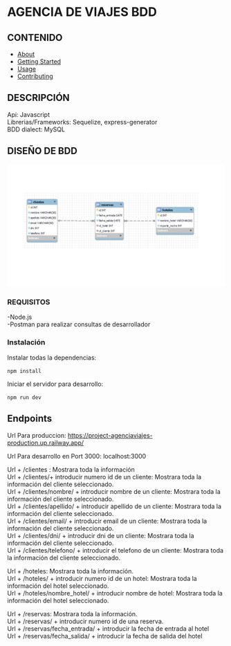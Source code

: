 # AGENCIA DE VIAJES BDD

## CONTENIDO

- [About](#about)
- [Getting Started](#getting_started)
- [Usage](#usage)
- [Contributing](../CONTRIBUTING.md)

## DESCRIPCIÓN <a name = "about"></a>

Api: Javascript
<br>
Librerias/Frameworks: Sequelize, express-generator
<br>
BDD dialect: MySQL

## DISEÑO DE BDD <a name = "getting_started"></a>

![Diagram BDD](./README/agencia_viajes_reservas_diagram_BDD.png)

### REQUISITOS

-Node.js
<br>
-Postman para realizar consultas de desarrollador

### Instalación

Instalar todas la dependencias:

```
npm install
```

Iniciar el servidor para desarrollo:

```
npm run dev
```

## Endpoints <a name = "usage"></a>

Url Para produccion: https://project-agenciaviajes-production.up.railway.app/

Url Para desarrollo en Port 3000: localhost:3000

Url + /clientes : Mostrara toda la información
<br>
Url + /clientes/+ introducir numero id de un cliente: Mostrara toda la información del cliente seleccionado.
<br>
Url + /clientes/nombre/ + introducir nombre de un cliente: Mostrara toda la información del cliente seleccionado.
<br>
Url + /clientes/apellido/ + introducir apellido de un cliente: Mostrara toda la información del cliente seleccionado.
<br>
Url + /clientes/email/ + introducir email de un cliente: Mostrara toda la información del cliente seleccionado.
<br>
Url + /clientes/dni/ + introducir dni de un cliente: Mostrara toda la información del cliente seleccionado.
<br>
Url + /clientes/telefono/ + introducir el telefono de un cliente: Mostrara toda la información del cliente seleccionado.
<br>

Url + /hoteles: Mostrara toda la información.
<br>
Url + /hoteles/ + introducir numero id de un hotel: Mostrara toda la información del hotel seleccionado.
<br>
Url + /hoteles/nombre_hotel/ + introducir nombre de hotel: Mostrara toda la información del hotel seleccionado.
<br>

Url + /reservas: Mostrara toda la información.
<br>
Url + /reservas/ + introducir numero id de una reserva.
<br>
Url + /reservas/fecha_entrada/ + introducir la fecha de entrada al hotel
<br>
Url + /reservas/fecha_salida/ + introducir la fecha de salida del hotel
